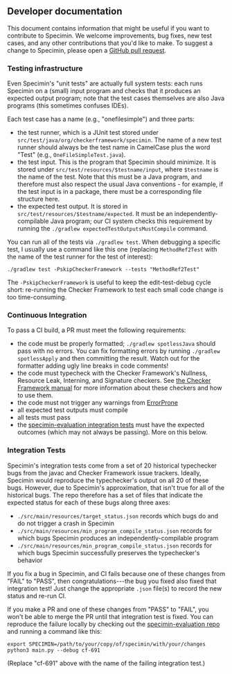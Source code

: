 ## Developer documentation

This document contains information that might be useful if you want to
contribute to Specimin. We welcome improvements, bug fixes, new test
cases, and any other contributions that you'd like to make. To suggest
a change to Specimin, please open a [GitHub pull request](https://docs.github.com/en/pull-requests/collaborating-with-pull-requests/proposing-changes-to-your-work-with-pull-requests/creating-a-pull-request).

### Testing infrastructure

Even Specimin's "unit tests" are actually full system tests: each
runs Specimin on a (small) input program and checks that it produces
an expected output program; note that the test cases themselves are
also Java programs (this sometimes confuses IDEs).

Each test case has a name (e.g., "onefilesimple") and three parts:
* the test runner, which is a JUnit test stored under
`src/test/java/org/checkerframework/specimin`. The name of a new
test runner should always be the test name in CamelCase plus the word
"Test" (e.g., `OneFileSimpleTest.java`).
* the test input. This is the program that Specimin should minimize.
It is stored under `src/test/resources/$testname/input`, where `$testname`
is the name of the test. Note that this must be a Java program,
and therefore must also respect the usual Java conventions - for example,
if the test input is in a package, there must be a corresponding file structure
here.
* the expected test output. It is stored in `src/test/resources/$testname/expected`.
It must be an independently-compilable Java program; our CI system checks this requirement
by running the `./gradlew expectedTestOutputsMustCompile` command.

You can run all of the tests via `./gradlew test`. When debugging a specific
test, I usually use a command like this one (replacing `MethodRef2Test` with the
name of the test runner for the test of interest):
```
./gradlew test -PskipCheckerFramework --tests "MethodRef2Test"
```

The `-PskipCheckerFramework` is useful to keep the edit-test-debug cycle
short: re-running the Checker Framework to test each small code change
is too time-consuming.

### Continuous Integration

To pass a CI build, a PR must meet the following requirements:
* the code must be properly formatted; `./gradlew spotlessJava` should
pass with no errors. You can fix formatting errors by running
`./gradlew spotlessApply` and then committing the result. Watch out
for the formatter adding ugly line breaks in code comments!
* the code must typecheck with the Checker Framework's Nullness,
Resource Leak, Interning, and Signature checkers. See
[the Checker Framework manual](https://checkerframework.org/manual/)
for more information about these checkers and how to use them.
* the code must not trigger any warnings from [ErrorProne](https://errorprone.info/)
* all expected test outputs must compile
* all tests must pass
* the [specimin-evaluation integration tests](https://github.com/njit-jerse/specimin-evaluation)
must have the expected outcomes (which may not always be passing). More on this below.

### Integration Tests

Specimin's integration tests come from a set of 20 historical typechecker
bugs from the javac and Checker Framework issue trackers. Ideally,
Specimin would reproduce the typechecker's output on all 20 of these bugs.
However, due to Specimin's approximation, that isn't true for all of the historical
bugs. The repo therefore has a set of files that indicate the expected status for
each of these bugs along three axes:
* `./src/main/resources/target_status.json` records which bugs do and do not
trigger a crash in Specimin
* `./src/main/resources/min_program_compile_status.json` records for which bugs
Specimin produces an independently-compilable program
* `./src/main/resources/min_program_compile_status.json` records for which bugs
Specimin successfully preserves the typechecker's behavior

If you fix a bug in Specimin, and CI fails because one of these changes from
"FAIL" to "PASS", then congratulations---the bug you fixed also fixed that
integration test! Just change the appropriate `.json` file(s) to record the new
status and re-run CI.

If you make a PR and one of these changes from "PASS" to "FAIL", you won't be
able to merge the PR until that integration test is fixed. You can reproduce the
failure locally by checking out the [specimin-evaluation repo](https://github.com/njit-jerse/specimin-evaluation)
and running a command like this:
```
export SPECIMIN=/path/to/your/copy/of/specimin/with/your/changes
python3 main.py --debug cf-691
```

(Replace "cf-691" above with the name of the failing integration test.)